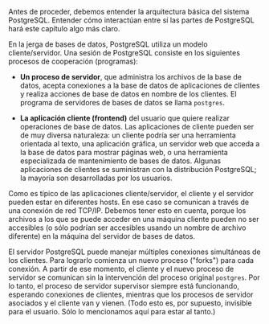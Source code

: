 Antes de proceder,  debemos entender la arquitectura básica del sistema PostgreSQL. Entender cómo interactúan entre sí las partes de PostgreSQL hará este capítulo algo más claro.

En la jerga de bases de datos, PostgreSQL utiliza un modelo cliente/servidor. Una sesión de PostgreSQL consiste en los siguientes procesos de cooperación (programas):

- **Un proceso de servidor**, que administra los archivos de la base de datos, acepta conexiones a la base de datos de aplicaciones de clientes y realiza acciones de base de datos en nombre de los clientes. El programa de servidores de bases de datos se llama `postgres`.
    
- **La aplicación cliente (frontend)** del usuario que quiere realizar operaciones de base de datos. Las aplicaciones de cliente pueden ser de muy diversa naturaleza: un cliente podría ser una herramienta orientada al texto, una aplicación gráfica, un servidor web que acceda a la base de datos para mostrar páginas web, o una herramienta especializada de mantenimiento de bases de datos. Algunas aplicaciones de clientes se suministran con la distribución PostgreSQL; la mayoría son desarrolladas por los usuarios.
    
Como es típico de las aplicaciones cliente/servidor, el cliente y el servidor pueden estar en diferentes hosts. En ese caso se comunican a través de una conexión de red TCP/IP.  Debemos tener esto en cuenta, porque los archivos a los que se puede acceder en una máquina cliente pueden no ser accesibles (o sólo podrían ser accesibles usando un nombre de archivo diferente) en la máquina del servidor de bases de datos.

El servidor PostgreSQL puede manejar múltiples conexiones simultáneas de los clientes. Para lograrlo comienza un nuevo proceso ("forks")  para cada conexión. A partir de ese momento, el cliente y el nuevo proceso de servidor se comunican sin la intervención del proceso original `postgres`. Por lo tanto, el proceso de servidor supervisor siempre está funcionando, esperando conexiones de clientes, mientras que los procesos de servidor asociados y el cliente van y vienen. (Todo esto es, por supuesto, invisible para el usuario. Sólo lo mencionamos aquí para estar al tanto.)